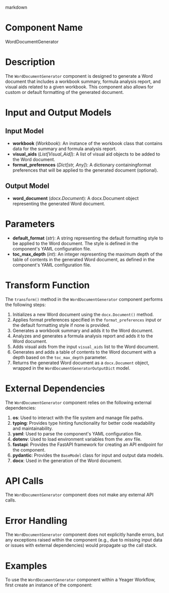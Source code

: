 markdown
# Component Name
WordDocumentGenerator

# Description
The `WordDocumentGenerator` component is designed to generate a Word document that includes a workbook summary, formula analysis report, and visual aids related to a given workbook. This component also allows for custom or default formatting of the generated document.

# Input and Output Models
## Input Model
- **workbook** (_Workbook_): An instance of the workbook class that contains data for the summary and formula analysis report.
- **visual_aids** (_List[Visual_Aid]_): A list of visual aid objects to be added to the Word document.
- **format_preferences** (_Dict[str, Any]_): A dictionary containingformat preferences that will be applied to the generated document (optional).

## Output Model
- **word_document** (_docx.Document_): A docx.Document object representing the generated Word document.

# Parameters
- **default_format** (_str_): A string representing the default formatting style to be applied to the Word document. The style is defined in the component's YAML configuration file.
- **toc_max_depth** (_int_): An integer representing the maximum depth of the table of contents in the generated Word document, as defined in the component's YAML configuration file.

# Transform Function
The `transform()` method in the `WordDocumentGenerator` component performs the following steps:
1. Initializes a new Word document using the `docx.Document()` method.
2. Applies format preferences specified in the `format_preferences` input or the default formatting style if none is provided.
3. Generates a workbook summary and adds it to the Word document.
4. Analyzes and generates a formula analysis report and adds it to the Word document.
5. Adds visual aids from the input `visual_aids` list to the Word document.
6. Generates and adds a table of contents to the Word document with a depth based on the `toc_max_depth` parameter.
7. Returns the generated Word document as a `docx.Document` object, wrapped in the `WordDocumentGeneratorOutputDict` model.

# External Dependencies
The `WordDocumentGenerator` component relies on the following external dependencies:
1. **os**: Used to interact with the file system and manage file paths.
2. **typing**: Provides type hinting functionality for better code readability and maintainability.
3. **yaml**: Used to parse the component's YAML configuration file.
4. **dotenv**: Used to load environment variables from the .env file.
5. **fastapi**: Provides the FastAPI framework for creating an API endpoint for the component.
6. **pydantic**: Provides the `BaseModel` class for input and output data models.
7. **docx**: Used in the generation of the Word document.

# API Calls
The `WordDocumentGenerator` component does not make any external API calls.

# Error Handling
The `WordDocumentGenerator` component does not explicitly handle errors, but any exceptions raised within the component (e.g., due to missing input data or issues with external dependencies) would propagate up the call stack.

# Examples
To use the `WordDocumentGenerator` component within a Yeager Workflow, first create an instance of the component:

